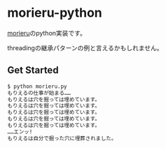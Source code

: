 # morieru-python

[morieru](https://github.com/morieru/design-pattern)のpython実装です。

threadingの継承パターンの例と言えるかもしれません。

## Get Started

```sh
$ python morieru.py
もりえるの仕事が始まる……
もりえるは穴を掘っては埋めています。
もりえるは穴を掘っては埋めています。
もりえるは穴を掘っては埋めています。
もりえるは穴を掘っては埋めています。
もりえるは穴を掘っては埋めています。
……エンッ!
もりえるは自分で掘った穴に埋葬されました。
```
